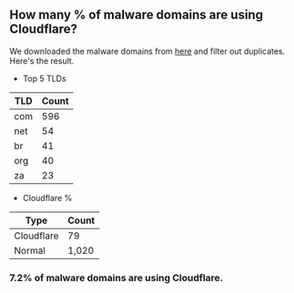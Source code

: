 ## How many % of malware domains are using Cloudflare?


We downloaded the malware domains from [here](https://urlhaus.abuse.ch) and filter out duplicates.
Here's the result.


[//]: # (start replacement)


- Top 5 TLDs

| TLD | Count |
| --- | --- |
| com | 596 |
| net | 54 |
| br | 41 |
| org | 40 |
| za | 23 |


- Cloudflare %

| Type | Count |
| --- | --- |
| Cloudflare | 79 |
| Normal | 1,020 |


### 7.2% of malware domains are using Cloudflare.